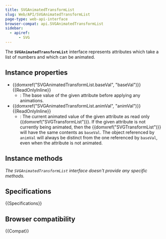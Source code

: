 ```yaml
---
title: SVGAnimatedTransformList
slug: Web/API/SVGAnimatedTransformList
page-type: web-api-interface
browser-compat: api.SVGAnimatedTransformList
sidebar:
  - apiref:
      - SVG
---
```


The **`SVGAnimatedTransformList`** interface represents attributes which take a list of numbers and which can be animated.

## Instance properties

- {{domxref("SVGAnimatedTransformList.baseVal", "baseVal")}} {{ReadOnlyInline}}
  - : The base value of the given attribute before applying any animations.
- {{domxref("SVGAnimatedTransformList.animVal", "animVal")}} {{ReadOnlyInline}}
  - : The current animated value of the given attribute as read only {{domxref("SVGTransformList")}}. If the given attribute is not currently being animated, then the {{domxref("SVGTransformList")}} will have the same contents as `baseVal`. The object referenced by `animVal` will always be distinct from the one referenced by `baseVal`, even when the attribute is not animated.

## Instance methods

_The `SVGAnimatedTransformList` interface doesn't provide any specific methods._

## Specifications

{{Specifications}}

## Browser compatibility

{{Compat}}
